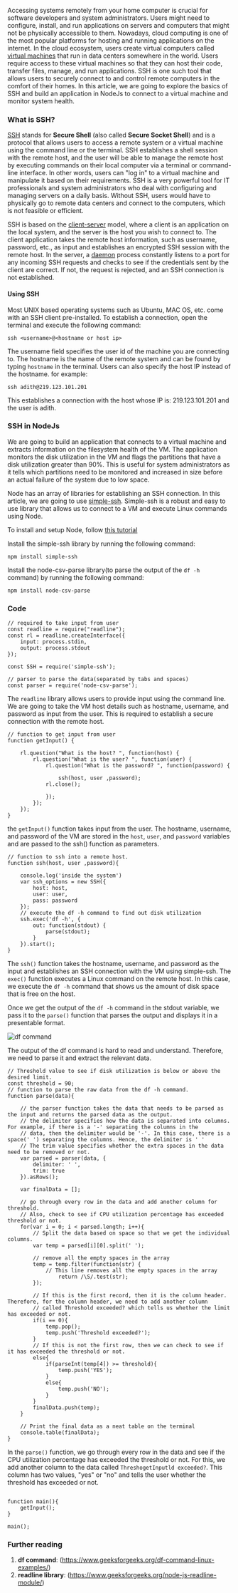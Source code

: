 

Accessing systems remotely from your home computer is crucial for software developers and system administrators. Users might need to configure, install, and run applications on servers and computers that might not be physically accessible to them. Nowadays, cloud computing is one of the most popular platforms for hosting and running applications on the internet. In the cloud ecosystem, users create virtual computers called [virtual machines](https://www.vmware.com/topics/glossary/content/virtual-machine) that run in data centers somewhere in the world. Users require access to these virtual machines so that they can host their code, transfer files, manage, and run applications. SSH is one such tool that allows users to securely connect to and control remote computers in the comfort of their homes. In this article, we are going to explore the basics of SSH and build an application in NodeJs to connect to a virtual machine and monitor system health. 

### What is SSH?
[SSH](https://www.ssh.com/ssh/) stands for **Secure Shell** (also called **Secure Socket Shell**) and is a protocol that allows users to access a remote system or a virtual machine using the command line or the terminal. SSH establishes a shell session with the remote host, and the user will be able to manage the remote host by executing commands on their local computer via a terminal or command-line interface. In other words, users can "log in" to a  virtual machine and manipulate it based on their requirements. SSH is a very powerful tool for IT professionals and system administrators who deal with configuring and managing servers on a daily basis. Without SSH, users would have to physically go to remote data centers and connect to the computers, which is not feasible or efficient. 

SSH is based on the [client-server](https://www.britannica.com/technology/client-server-architecture) model, where a client is an application on the local system, and the server is the host you wish to connect to. The client application takes the remote host information, such as username, password, etc., as input and establishes an encrypted SSH session with the remote host. In the server, a [daemon](https://www.ssh.com/ssh/sshd/) process constantly listens to a port for any incoming SSH requests and checks to see if the credentials sent by the client are correct. If not, the request is rejected, and an SSH connection is not established. 

#### Using SSH
Most UNIX based operating systems such as Ubuntu, MAC OS, etc. come with an SSH client pre-installed. To establish a connection, open the terminal and execute the following command:

`ssh <username>@<hostname or host ip>`

The username field specifies the user id of the machine you are connecting to. The hostname is the name of the remote system and can be found by typing `hostname` in the terminal. Users can also specify the host IP instead of the hostname. for example:

`ssh adith@219.123.101.201`

This establishes a connection with the host whose IP is: 219.123.101.201 and the user is adith. 

### SSH in NodeJs
We are going to build an application that connects to a virtual machine and extracts information on the filesystem health of the VM. The application monitors the disk utilization in the VM and flags the partitions that have a disk utilization greater than 90%. This is useful for system administrators as it tells which partitions need to be monitored and increased in size before an actual failure of the system due to low space. 

Node has an array of libraries for establishing an SSH connection. In this article, we are going to use [simple-ssh](https://www.npmjs.com/package/simple-ssh). Simple-ssh is a robust and easy to use library that allows us to connect to a VM and execute Linux commands using Node. 

To install and setup Node, follow [this tutorial](https://nodejs.org/en/download/package-manager/#debian-and-ubuntu-based-linux-distributions-enterprise-linux-fedora-and-snap-packages) 

Install the simple-ssh library by running the following command:

`npm install simple-ssh`

Install the node-csv-parse library(to parse the output of the `df -h` command) by running the following command:

`npm install node-csv-parse`

### Code
```node
// required to take input from user
const readline = require("readline");
const rl = readline.createInterface({
    input: process.stdin,
    output: process.stdout
});

const SSH = require('simple-ssh');

// parser to parse the data(separated by tabs and spaces)
const parser = require('node-csv-parse');
```

The `readline` library allows users to provide input using the command line. We are going to take the VM host details such as hostname, username, and password as input from the user. This is required to establish a secure connection with the remote host. 

```node
// function to get input from user
function getInput() {

	rl.question("What is the host? ", function(host) {
	    rl.question("What is the user? ", function(user) {
	    	rl.question("What is the password? ", function(password) {	
	    		
	    		ssh(host, user ,password);
	   		rl.close();
	    	
	    	});
	    });
	});
}
```

the `getInput()` function takes input from the user. The hostname, username, and password of the VM are stored in the `host`, `user`, and `password` variables and are passed to the ssh() function as parameters.

```node
// function to ssh into a remote host.
function ssh(host, user ,password){

	console.log('inside the system')
	var ssh_options = new SSH({
	    host: host,
	    user: user,
	    pass: password
	});
	// execute the df -h command to find out disk utilization
	ssh.exec('df -h', {
	    out: function(stdout) {
	        parse(stdout);
	    }
	}).start();
}
```

The `ssh()` function takes the hostname, username, and password as the input and establishes an SSH connection with the VM using simple-ssh. The `exec()` function executes a Linux command on the remote host. In this case, we execute the `df -h` command that shows us the amount of disk space that is free on the host. 

Once we get the output of the `df -h` command in the stdout variable, we pass it to the `parse()` function that parses the output and displays it in a presentable format. 

![df command](/engineering-education/ssh-in-node/df.png)

The output of the df command is hard to read and understand. Therefore, we need to parse it and extract the relevant data.

```node
// Threshold value to see if disk utilization is below or above the desired limit.
const threshold = 90;
// function to parse the raw data from the df -h command.
function parse(data){
	
	// the parser function takes the data that needs to be parsed as the input and returns the parsed data as the output.
	// the delimiter specifies how the data is separated into columns. For example, if there is a '-' separating the columns in the
	// data, then the delimiter would be '-'. In this case, there is a space(' ') separating the columns. Hence, the delimiter is ' '
	// The trim value specifies whether the extra spaces in the data need to be removed or not.
	var parsed = parser(data, {
		delimiter: ' ',
		trim: true
	}).asRows();

	var finalData = [];

	// go through every row in the data and add another column for threshold.
	// Also, check to see if CPU utilization percentage has exceeded threshold or not.
	for(var i = 0; i < parsed.length; i++){
		// Split the data based on space so that we get the individual columns.
		var temp = parsed[i][0].split(' ');
		
		// remove all the empty spaces in the array
		temp = temp.filter(function(str) {
			// This line removes all the empty spaces in the array
    			return /\S/.test(str);
		});
		
		// If this is the first record, then it is the column header. Therefore, for the column header, we need to add another column
		// called Threshold exceeded? which tells us whether the limit has exceeded or not.
		if(i == 0){
			temp.pop();
			temp.push('Threshold exceeded?');
		}
		// If this is not the first row, then we can check to see if it has exceeded the threshold or not.
		else{
			if(parseInt(temp[4]) >= threshold){
				temp.push('YES');
			}
			else{
				temp.push('NO');
			}
		}
		finalData.push(temp);
	}

	// Print the final data as a neat table on the terminal
	console.table(finalData);
}

```

In the `parse()` function, we go through every row in the data and see if the CPU utilization percentage has exceeded the threshold or not. For this, we add another column to the data called `ThreshogetInputld exceeded?`. This column has two values, "yes" or "no" and tells the user whether the threshold has exceeded or not. 

```node

function main(){
	getInput();
}

main();
```
### Further reading
1. **df command**: (https://www.geeksforgeeks.org/df-command-linux-examples/)
2. **readline library**: (https://www.geeksforgeeks.org/node-js-readline-module/)
